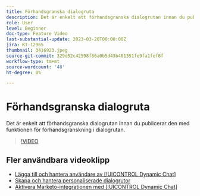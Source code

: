 ```yaml
---
title: Förhandsgranska dialogruta
description: Det är enkelt att förhandsgranska dialogrutan innan du publicerar den med funktionen för förhandsgranskning i dialogrutan.
role: User
level: Beginner
doc-type: Feature Video
last-substantial-update: 2023-03-20T00:00:00Z
jira: KT-12965
thumbnail: 3416923.jpeg
source-git-commit: 329d52c42598f86a0b5d43b401351fe9fa1fef8f
workflow-type: tm+mt
source-wordcount: '48'
ht-degree: 0%

---
```



# Förhandsgranska dialogruta

Det är enkelt att förhandsgranska dialogrutan innan du publicerar den med funktionen för förhandsgranskning i dialogrutan.

>[!VIDEO](https://video.tv.adobe.com/v/3416923/?quality=12&learn=on)

## Fler användbara videoklipp

* [Lägga till och hantera användare av [!UICONTROL Dynamic Chat] ](user-management.md)
* [Skapa och hantera personaliserade dialogrutor](dialogue-management.md)
* [Aktivera Marketo-integrationen med [!UICONTROL Dynamic Chat] ](marketo-integration.md)
